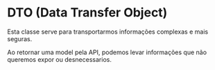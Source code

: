 # DTO  (Data Transfer Object)

Esta classe serve para transportarmos informações complexas e mais seguras.

Ao retornar uma model pela API, podemos levar informações que não queremos expor ou desnecessarios.

